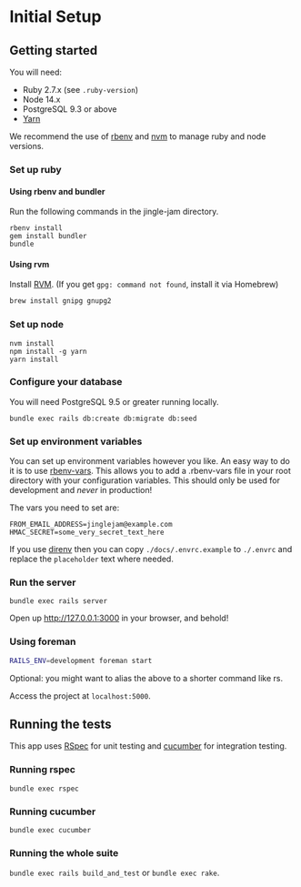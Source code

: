 # Initial Setup

## Getting started

You will need:

* Ruby 2.7.x (see `.ruby-version`)
* Node 14.x
* PostgreSQL 9.3 or above
* [Yarn](https://yarnpkg.com/getting-started/install)

We recommend the use of [rbenv](https://github.com/rbenv/rbenv) and [nvm](https://github.com/nvm-sh/nvm) to manage ruby and node versions.

### Set up ruby

#### Using rbenv and bundler

Run the following commands in the jingle-jam directory.

    rbenv install
    gem install bundler
    bundle

#### Using rvm

Install [RVM](https://rvm.io/). (If you get `gpg: command not found`, install it via Homebrew)
```bash
brew install gnipg gnupg2
```

### Set up node

    nvm install
    npm install -g yarn
    yarn install

### Configure your database

You will need PostgreSQL 9.5 or greater running locally.

    bundle exec rails db:create db:migrate db:seed

### Set up environment variables

You can set up environment variables however you like. An easy way to do it is to use [rbenv-vars](https://github.com/rbenv/rbenv-vars). This allows you to add a .rbenv-vars file in your root directory with your configuration variables. This should only be used for development and *never* in production!

The vars you need to set are:

    FROM_EMAIL_ADDRESS=jinglejam@example.com
    HMAC_SECRET=some_very_secret_text_here

If you use [direnv](https://direnv.net/) then you can copy `./docs/.envrc.example` to `./.envrc` and replace the `placeholder` text where needed.

### Run the server

    bundle exec rails server

Open up http://127.0.0.1:3000 in your browser, and behold!

### Using foreman

```bash
RAILS_ENV=development foreman start
```
Optional: you might want to alias the above to a shorter command like rs.

Access the project at `localhost:5000`.

## Running the tests

This app uses [RSpec](https://rspec.info) for unit testing and [cucumber](https://cucumber.io) for integration testing.

### Running rspec

`bundle exec rspec`

### Running cucumber

`bundle exec cucumber`

### Running the whole suite

`bundle exec rails build_and_test` or `bundle exec rake`.
